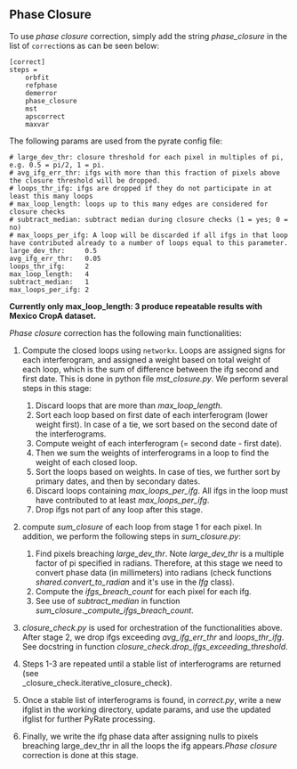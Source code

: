 ## Phase Closure

To use _phase closure_ correction, simply add the string _phase_closure_ in the list of `correct`ions as can be seen 
below:

```
[correct]
steps =
    orbfit
    refphase
    demerror
    phase_closure
    mst
    apscorrect
    maxvar
```


The following params are used from the pyrate config file:
```
# large_dev_thr: closure threshold for each pixel in multiples of pi, e.g. 0.5 = pi/2, 1 = pi.
# avg_ifg_err_thr: ifgs with more than this fraction of pixels above the closure threshold will be dropped.
# loops_thr_ifg: ifgs are dropped if they do not participate in at least this many loops
# max_loop_length: loops up to this many edges are considered for closure checks
# subtract_median: subtract median during closure checks (1 = yes; 0 = no)
# max_loops_per_ifg: A loop will be discarded if all ifgs in that loop have contributed already to a number of loops equal to this parameter.
large_dev_thr:     0.5
avg_ifg_err_thr:   0.05
loops_thr_ifg:     2
max_loop_length:   4
subtract_median:   1
max_loops_per_ifg: 2

```

**Currently only max_loop_length: 3 produce repeatable results with Mexico CropA dataset.**

_Phase closure_ correction has the following main functionalities:

1. Compute the closed loops using `networkx`. Loops are assigned signs for each interferogram, and assigned a weight 
   based on total weight of each loop, which is the sum of difference between the ifg second and first date. This 
   is done in python file _mst_closure.py_. We perform several steps in this stage:
    
    1. Discard loops that are more than _max_loop_length_.
    2. Sort each loop based on first date of each interferogram (lower weight first). In case of a tie, we sort 
       based on the second date of the interferograms.
    3. Compute weight of each interferogram (= second date - first date). 
    3. Then we sum the weights of interferograms in a loop to find the weight of each closed loop.
    4. Sort the loops based on weights. In case of ties, we further sort by primary dates, and then by secondary 
       dates.
    5. Discard loops containing _max_loops_per_ifg_. All ifgs in the loop must have contributed to at 
       least _max_loops_per_ifg_. 
    6. Drop ifgs not part of any loop after this stage.

2. compute _sum_closure_ of each loop from stage 1 for each pixel. In addition, we perform the following steps in 
   _sum_closure.py_: 
    1. Find pixels breaching _large_dev_thr_. Note _large_dev_thr_ is a multiple factor of pi specified in radians.
       Therefore, at this stage we need to convert phase data (in millimeters) into radians (check functions 
       _shared.convert_to_radian_ and it's use in the _Ifg_ class). 
    2. Compute the _ifgs_breach_count_ for each pixel for each ifg.
    3. See use of _subtract_median_ in function _sum_closure_.__compute_ifgs_breach_count_.

3. _closure_check.py_ is used for orchestration of the functionalities above. After stage 2, we drop 
   ifgs exceeding _avg_ifg_err_thr_ and _loops_thr_ifg_. See docstring in function 
   _closure_check.drop_ifgs_exceeding_threshold_.
   
4. Steps 1-3 are repeated until a stable list of interferograms are returned (see  
   _closure_check.iterative_closure_check).
   
5. Once a stable list of interferograms is found, in _correct.py_, write a new ifglist in the working directory, 
   update params, and use the updated ifglist for further PyRate processing.
   
6. Finally, we write the ifg phase data after assigning nulls to pixels breaching large_dev_thr in all the loops the 
   ifg appears._Phase closure_ correction is done at this stage.
